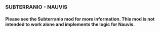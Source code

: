 ### SUBTERRANIO - NAUVIS

#### Please see the Subterranio mod for more information. This mod is not intended to work alone and implements the logic for Nauvis.